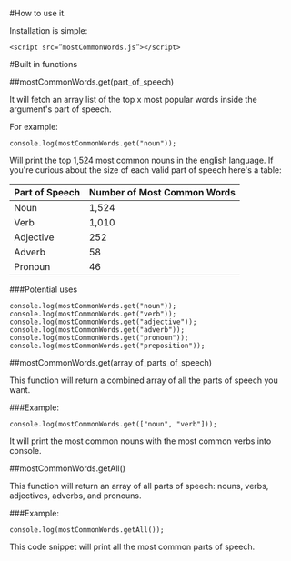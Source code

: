 #How to use it.

Installation is simple:

```
<script src=”mostCommonWords.js”></script>
```

#Built in functions

##mostCommonWords.get(part_of_speech)

It will fetch an array list of the top x most popular words inside the
argument's part of speech.

For example:
```
console.log(mostCommonWords.get("noun"));
```
Will print the top 1,524 most common nouns in the english language. If you're
curious about the size of each valid part of speech here's a table:

| Part of Speech | Number of Most Common Words |
| ------ | ------ |
| Noun | 1,524 |
| Verb | 1,010 |
| Adjective | 252 |
| Adverb | 58 |
| Pronoun | 46 |

###Potential uses

```
console.log(mostCommonWords.get("noun"));
console.log(mostCommonWords.get("verb"));
console.log(mostCommonWords.get("adjective"));
console.log(mostCommonWords.get("adverb"));
console.log(mostCommonWords.get("pronoun"));
console.log(mostCommonWords.get("preposition"));
```

##mostCommonWords.get(array_of_parts_of_speech)

This function will return a combined array of all the parts of speech you want.

###Example:

```
console.log(mostCommonWords.get(["noun", "verb"]));
```

It will print the most common nouns with the most common verbs into console.

##mostCommonWords.getAll()

This function will return an array of all parts of speech: nouns, verbs, adjectives,
adverbs, and pronouns.

###Example:

```
console.log(mostCommonWords.getAll());
```
This code snippet will print all the most common parts of speech.
